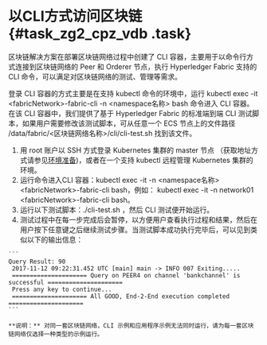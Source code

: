 # 以CLI方式访问区块链 {#task_zg2_cpz_vdb .task}

区块链解决方案在部署区块链网络过程中创建了 CLI 容器，主要用于以命令行方式连接到区块链网络的 Peer 和 Orderer 节点，执行 Hyperledger Fabric 支持的 CLI 命令，可以满足对区块链网络的测试、管理等需求。

登录 CLI 容器的方式主要是在支持 kubectl 命令的环境中，运行 kubectl exec -it <fabricNetwork\>-fabric-cli -n <namespace名称\> bash 命令进入 CLI 容器。在该 CLI 容器中，我们提供了基于 Hyperledger Fabric 的标准端到端 CLI 测试脚本，如果用户需要修改该测试脚本，可从任意一个 ECS 节点上的文件路径 /data/fabric/<区块链网络名称\>/cli/cli-test.sh 找到该文件。

1.  用 root 账户以 SSH 方式登录 Kubernetes 集群的 master 节点 （获取地址方式请参见[环境准备](intl.zh-CN/解决方案/区块链解决方案/环境准备.md#)\)，或者在一个支持 kubectl 远程管理 Kubernetes 集群的环境。 
2.  运行命令进入CLI 容器：kubectl exec -it -n <namespace名称\> <fabricNetwork\>-fabric-cli bash，例如： kubectl exec -it -n network01 <fabricNetwork\>-fabric-cli bash。 
3.   运行以下测试脚本：./cli-test.sh ，然后 CLI 测试便开始运行。 
4.   测试过程中在每一步完成后会暂停，以方便用户查看执行过程和结果，然后在用户按下任意键之后继续测试步骤。当测试脚本成功执行完毕后，可以见到类似以下的输出信息： 

    ```
    Query Result: 90
     2017-11-12 09:22:31.452 UTC [main] main -> INFO 007 Exiting.....
     ===================== Query on PEER4 on channel 'bankchannel' is successful ===================== 
     Press any key to continue...
     ===================== All GOOD, End-2-End execution completed =====================
    ```

    **说明：** 对同一套区块链网络，CLI 示例和应用程序示例无法同时运行，请为每一套区块链网络仅选择一种类型的示例运行。


